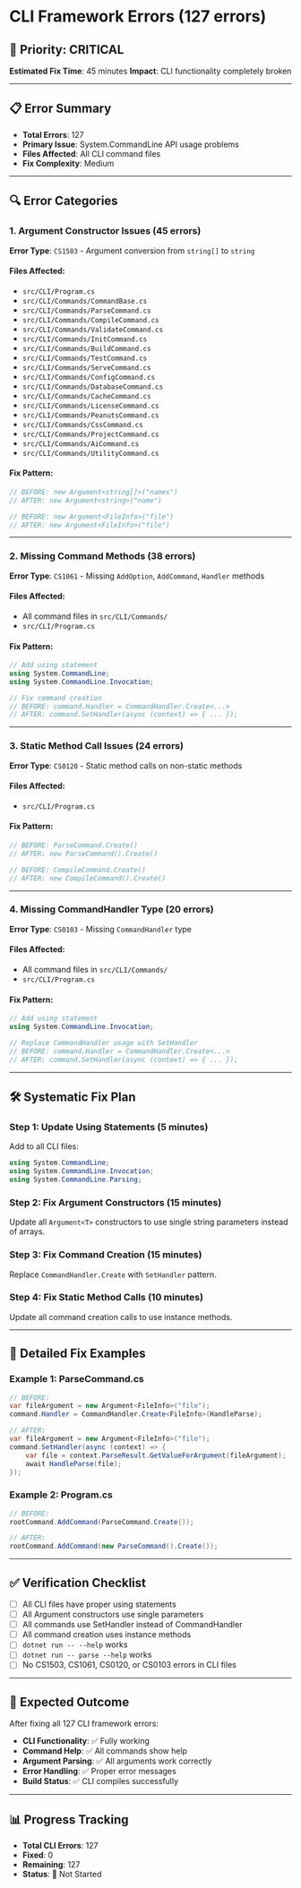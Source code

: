 # CLI Framework Errors (127 errors)

## 🎯 **Priority: CRITICAL**
**Estimated Fix Time**: 45 minutes
**Impact**: CLI functionality completely broken

---

## 📋 **Error Summary**
- **Total Errors**: 127
- **Primary Issue**: System.CommandLine API usage problems
- **Files Affected**: All CLI command files
- **Fix Complexity**: Medium

---

## 🔍 **Error Categories**

### 1. **Argument Constructor Issues** (45 errors)
**Error Type**: `CS1503` - Argument conversion from `string[]` to `string`

#### **Files Affected:**
- `src/CLI/Program.cs`
- `src/CLI/Commands/CommandBase.cs`
- `src/CLI/Commands/ParseCommand.cs`
- `src/CLI/Commands/CompileCommand.cs`
- `src/CLI/Commands/ValidateCommand.cs`
- `src/CLI/Commands/InitCommand.cs`
- `src/CLI/Commands/BuildCommand.cs`
- `src/CLI/Commands/TestCommand.cs`
- `src/CLI/Commands/ServeCommand.cs`
- `src/CLI/Commands/ConfigCommand.cs`
- `src/CLI/Commands/DatabaseCommand.cs`
- `src/CLI/Commands/CacheCommand.cs`
- `src/CLI/Commands/LicenseCommand.cs`
- `src/CLI/Commands/PeanutsCommand.cs`
- `src/CLI/Commands/CssCommand.cs`
- `src/CLI/Commands/ProjectCommand.cs`
- `src/CLI/Commands/AiCommand.cs`
- `src/CLI/Commands/UtilityCommand.cs`

#### **Fix Pattern:**
```csharp
// BEFORE: new Argument<string[]>("names")
// AFTER: new Argument<string>("name")

// BEFORE: new Argument<FileInfo>("file")
// AFTER: new Argument<FileInfo>("file")
```

---

### 2. **Missing Command Methods** (38 errors)
**Error Type**: `CS1061` - Missing `AddOption`, `AddCommand`, `Handler` methods

#### **Files Affected:**
- All command files in `src/CLI/Commands/`
- `src/CLI/Program.cs`

#### **Fix Pattern:**
```csharp
// Add using statement
using System.CommandLine;
using System.CommandLine.Invocation;

// Fix command creation
// BEFORE: command.Handler = CommandHandler.Create<...>
// AFTER: command.SetHandler(async (context) => { ... });
```

---

### 3. **Static Method Call Issues** (24 errors)
**Error Type**: `CS0120` - Static method calls on non-static methods

#### **Files Affected:**
- `src/CLI/Program.cs`

#### **Fix Pattern:**
```csharp
// BEFORE: ParseCommand.Create()
// AFTER: new ParseCommand().Create()

// BEFORE: CompileCommand.Create()
// AFTER: new CompileCommand().Create()
```

---

### 4. **Missing CommandHandler Type** (20 errors)
**Error Type**: `CS0103` - Missing `CommandHandler` type

#### **Files Affected:**
- All command files in `src/CLI/Commands/`
- `src/CLI/Program.cs`

#### **Fix Pattern:**
```csharp
// Add using statement
using System.CommandLine.Invocation;

// Replace CommandHandler usage with SetHandler
// BEFORE: command.Handler = CommandHandler.Create<...>
// AFTER: command.SetHandler(async (context) => { ... });
```

---

## 🛠️ **Systematic Fix Plan**

### **Step 1: Update Using Statements** (5 minutes)
Add to all CLI files:
```csharp
using System.CommandLine;
using System.CommandLine.Invocation;
using System.CommandLine.Parsing;
```

### **Step 2: Fix Argument Constructors** (15 minutes)
Update all `Argument<T>` constructors to use single string parameters instead of arrays.

### **Step 3: Fix Command Creation** (15 minutes)
Replace `CommandHandler.Create` with `SetHandler` pattern.

### **Step 4: Fix Static Method Calls** (10 minutes)
Update all command creation calls to use instance methods.

---

## 📝 **Detailed Fix Examples**

### **Example 1: ParseCommand.cs**
```csharp
// BEFORE:
var fileArgument = new Argument<FileInfo>("file");
command.Handler = CommandHandler.Create<FileInfo>(HandleParse);

// AFTER:
var fileArgument = new Argument<FileInfo>("file");
command.SetHandler(async (context) => {
    var file = context.ParseResult.GetValueForArgument(fileArgument);
    await HandleParse(file);
});
```

### **Example 2: Program.cs**
```csharp
// BEFORE:
rootCommand.AddCommand(ParseCommand.Create());

// AFTER:
rootCommand.AddCommand(new ParseCommand().Create());
```

---

## ✅ **Verification Checklist**

- [ ] All CLI files have proper using statements
- [ ] All Argument constructors use single parameters
- [ ] All commands use SetHandler instead of CommandHandler
- [ ] All command creation uses instance methods
- [ ] `dotnet run -- --help` works
- [ ] `dotnet run -- parse --help` works
- [ ] No CS1503, CS1061, CS0120, or CS0103 errors in CLI files

---

## 🎯 **Expected Outcome**

After fixing all 127 CLI framework errors:
- **CLI Functionality**: ✅ Fully working
- **Command Help**: ✅ All commands show help
- **Argument Parsing**: ✅ All arguments work correctly
- **Error Handling**: ✅ Proper error messages
- **Build Status**: ✅ CLI compiles successfully

---

## 📊 **Progress Tracking**

- **Total CLI Errors**: 127
- **Fixed**: 0
- **Remaining**: 127
- **Status**: 🔴 Not Started 